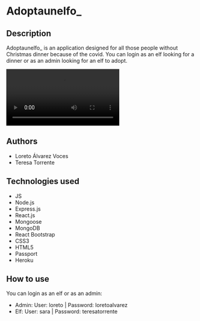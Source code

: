 # Adoptaunelfo_
## Description
Adoptaunelfo_ is an application designed for all those people without Christmas dinner because of the covid. You can login as an elf looking for a dinner or as an admin looking for an elf to adopt.

<video controls preload='metadata' onclick='(function(el){ if(el.paused) el.play(); else el.pause() })(this)'>
  <source src='https://cdn.com/video/clouds.mp4' type='video/mp4; codecs="avc1.42E01E, mp4a.40.2"'>
</video>

## Authors 
* Loreto Álvarez Voces
* Teresa Torrente

## Technologies used
* JS
* Node.js
* Express.js
* React.js
* Mongoose
* MongoDB
* React Bootstrap
* CSS3
* HTML5
* Passport
* Heroku

## How to use 
You can login as an elf or as an admin: 
* Admin: User: loreto | Password: loretoalvarez
* Elf: User: sara | Password: teresatorrente
